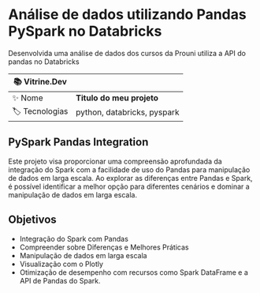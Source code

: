 # Análise de dados utilizando Pandas PySpark no Databricks

Desenvolvida uma análise de dados dos cursos da Prouni utiliza a API do pandas no Databricks

| :books: Vitrine.Dev |     |
| -------------  | --- |
| :sparkles: Nome        | **Titulo do meu projeto**
| :label: Tecnologias | python, databricks, pyspark

## PySpark Pandas Integration

Este projeto visa proporcionar uma compreensão aprofundada da integração do Spark com a facilidade de uso do Pandas para manipulação de dados em larga escala. Ao explorar as diferenças entre Pandas e Spark, é possível identificar a melhor opção para diferentes cenários e dominar a manipulação de dados em larga escala.

## Objetivos
- Integração do Spark com Pandas
- Compreender sobre Diferenças e Melhores Práticas
- Manipulação de dados em larga escala
- Visualização com o Plotly
- Otimização de desempenho com recursos como Spark DataFrame e a API de Pandas do Spark.

